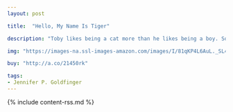 ```yaml
---
layout: post

title:  "Hello, My Name Is Tiger"

description: "Toby likes being a cat more than he likes being a boy. So when it’s time to go to school, he becomes a timid kitten. But when Toby finally gathers the courage to join in with the other kids, he finds out that everything is more fun with friends."

img: "https://images-na.ssl-images-amazon.com/images/I/81qKP4L6AuL._SL480_.jpg"

buy: "http://a.co/21450rk"

tags:
- Jennifer P. Goldfinger
---
```


{% include content-rss.md %}